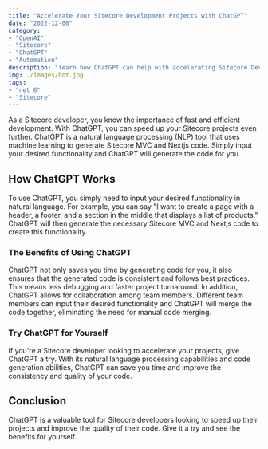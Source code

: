 ```yaml
---
title: "Accelerate Your Sitecore Development Projects with ChatGPT"
date: "2022-12-06"
category: 
- "OpenAI"
- "Sitecore"
- "ChatGPT"
- "Automation"
description: "learn how ChatGPT can help with accelerating Sitecore Development"
img: ./images/hot.jpg
tags:
- "net 6"
- "Sitecore"
---
```

As a Sitecore developer, you know the importance of fast and efficient development. With ChatGPT, you can speed up your Sitecore projects even further. ChatGPT is a natural language processing (NLP) tool that uses machine learning to generate Sitecore MVC and Nextjs code. Simply input your desired functionality and ChatGPT will generate the code for you.

## How ChatGPT Works

To use ChatGPT, you simply need to input your desired functionality in natural language. For example, you can say "I want to create a page with a header, a footer, and a section in the middle that displays a list of products." ChatGPT will then generate the necessary Sitecore MVC and Nextjs code to create this functionality.

### The Benefits of Using ChatGPT

ChatGPT not only saves you time by generating code for you, it also ensures that the generated code is consistent and follows best practices. This means less debugging and faster project turnaround. In addition, ChatGPT allows for collaboration among team members. Different team members can input their desired functionality and ChatGPT will merge the code together, eliminating the need for manual code merging.

### Try ChatGPT for Yourself

If you're a Sitecore developer looking to accelerate your projects, give ChatGPT a try. With its natural language processing capabilities and code generation abilities, ChatGPT can save you time and improve the consistency and quality of your code.

## Conclusion

ChatGPT is a valuable tool for Sitecore developers looking to speed up their projects and improve the quality of their code. Give it a try and see the benefits for yourself.
